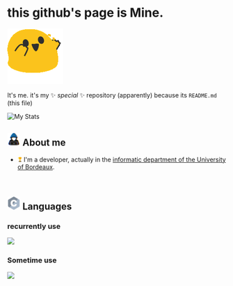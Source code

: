 <!-- LINK github -->
# this github's page is Mine.

![MEGA HAPPY STONKS](https://github.com/alex-bouget/alex-bouget/blob/main/img/happy.gif?raw=true)

It's me. it's my ✨ _special_ ✨ repository (apparently) because its `README.md` (this file)

![My Stats](https://github-readme-stats.vercel.app/api?username=alex-bouget&count_private=true&show_icons=true&theme=radical)


<!-- LINK ABOUT ME -->

## <picture><img src = "https://github.com/alex-bouget/alex-bouget/blob/main/img/computer.gif?raw=true" width = 30px></picture> About me

- <img src="https://github.com/alex-bouget/alex-bouget/blob/main/img/trophy.gif?raw=true" width = 10px> I'm a developer, actually in the [informatic department of the University of Bordeaux](https://www.iut.u-bordeaux.fr/info/).

<br>

<!-- LINK LANGUAGES -->

## <picture><img src = "https://github.com/alex-bouget/alex-bouget/blob/main/img/programming-languages.gif?raw=true" width = 30px></picture> Languages

### recurrently use

![](https://skillicons.dev/icons?i=js,html,css,php,cpp,mysql,python,bash,git,github,)

### Sometime use

![](https://skillicons.dev/icons?i=vuejs,java,c,cs,gitlab,markdown,)
